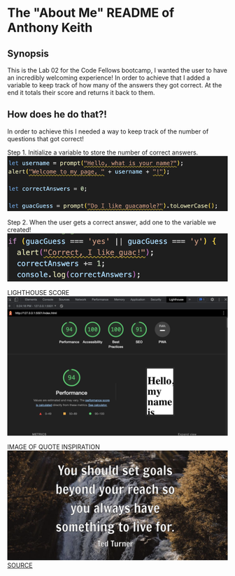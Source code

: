 # The "About Me" README of Anthony Keith

##  Synopsis
This is the Lab 02 for the Code Fellows bootcamp, I wanted the user to have an incredibly welcoming experience! In order to achieve that I added a variable to keep track of how many of the answers they got correct. At the end it totals their score and returns it back to them.

## How does he do that?!
In order to achieve this I needed a way to keep track of the number of questions that got correct!

Step 1. Initialize a variable to store the number of correct answers.
![Picture of initialized variable](img/Initializing%20Variable%20Example.png "Initialize Variable")

Step 2. When the user gets a correct answer, add one to the variable we created! 
![Picture of counter in if statement](img/Counter%20Increase%20Example.png "Counter Example")

LIGHTHOUSE SCORE
![Lighthouse Score](img/Lighthouse%20Score.png "Lighthouse Score")

IMAGE OF QUOTE INSPIRATION
![Inspirational quote in front of forrest](img/Inspirational%20Quote%20Picture.png)
[SOURCE](https://www.brainyquote.com/quotes/ted_turner_384962)


